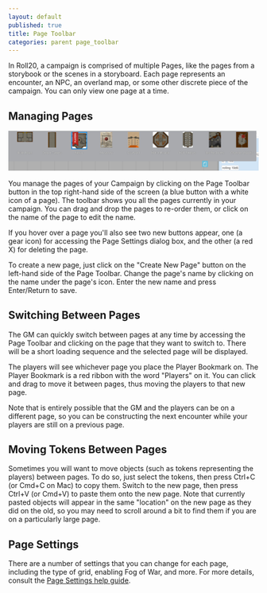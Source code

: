 ```yaml
---
layout: default
published: true
title: Page Toolbar
categories: parent page_toolbar
---
```


In Roll20, a campaign is comprised of multiple Pages, like the pages from a storybook or the scenes in a storyboard. Each page represents an encounter, an NPC, an overland map, or some other discrete piece of the campaign. You can only view one page at a time.

## Managing Pages

<img src="/images/pagetoolbar.jpg" />

You manage the pages of your Campaign by clicking on the Page Toolbar button in the top right-hand side of the screen (a blue button with a white icon of a page). The toolbar shows you all the pages currently in your campaign. You can drag and drop the pages to re-order them, or click on the name of the page to edit the name. 

If you hover over a page you'll also see two new buttons appear, one (a gear icon) for accessing the Page Settings dialog box, and the other (a red X) for deleting the page.

To create a new page, just click on the "Create New Page" button on the left-hand side of the Page Toolbar. Change the page's name by clicking on the name under the page's icon. Enter the new name and press Enter/Return to save.

## Switching Between Pages

The GM can quickly switch between pages at any time by accessing the Page Toolbar and clicking on the page that they want to switch to. There will be a short loading sequence and the selected page will be displayed. 

The players will see whichever page you place the Player Bookmark on. The Player Bookmark is a red ribbon with the word "Players" on it. You can click and drag to move it between pages, thus moving the players to that new page. 

Note that is entirely possible that the GM and the players can be on a different page, so you can be constructing the next encounter while your players are still on a previous page.

## Moving Tokens Between Pages

Sometimes you will want to move objects (such as tokens representing the players) between pages. To do so, just select the tokens, then press Ctrl+C (or Cmd+C on Mac) to copy them. Switch to the new page, then press Ctrl+V (or Cmd+V) to paste them onto the new page. Note that currently pasted objects will appear in the same "location" on the new page as they did on the old, so you may need to scroll around a bit to find them if you are on a particularly large page.

## Page Settings

There are a number of settings that you can change for each page, including the type of grid, enabling Fog of War, and more. For more details, consult the [Page Settings help guide](/page-toolbar-page-settings).